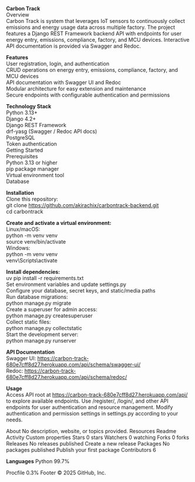 
**Carbon Track**<br>
Overview<br>
Carbon Track is system that leverages IoT sensors to continuously collect emissions and energy usage data across multiple factory. The project features a Django REST Framework backend API with endpoints for user energy entry, emissions, compliance, factory, and MCU devices. Interactive API documentation is provided via Swagger and Redoc.


**Features**<br>
User registration, login, and authentication <br>
CRUD operations on energy entry, emissions, compliance, factory, and MCU devices <br>
API documentation with Swagger UI and Redoc <br>
Modular architecture for easy extension and maintenance <br>
Secure endpoints with configurable authentication and permissions <br>

**Technology Stack** <br>
Python 3.13+ <br>
Django 4.2+ <br>
Django REST Framework <br>
drf-yasg (Swagger / Redoc API docs) <br>
PostgreSQL <br>
Token authentication <br>
Getting Started <br>
Prerequisites <br>
Python 3.13 or higher <br>
pip package manager <br>
Virtual environment tool <br>
Database <br>

**Installation** <br>
Clone this repository: <br>
git clone https://github.com/akirachix/carbontrack-backend.git <br>
cd carbontrack <br>

**Create and activate a virtual environment:** <br>
Linux/macOS: <br>
python -m venv venv <br>
source venv/bin/activate <br>
Windows: <br>
python -m venv venv <br>
venv\Scripts\activate <br>

**Install dependencies:** <br>
uv pip install -r requirements.txt <br>
Set environment variables and update settings.py <br>
Configure your database, secret keys, and static/media paths <br>
Run database migrations: <br>
python manage.py migrate <br>
Create a superuser for admin access: <br>
python manage.py createsuperuser <br>
Collect static files: <br>
python manage.py collectstatic <br>
Start the development server: <br>
python manage.py runserver <br>

**API Documentation** <br>
Swagger UI: https://carbon-track-680e7cff8d27.herokuapp.com/api/schema/swagger-ui/ <br>
Redoc: https://carbon-track-680e7cff8d27.herokuapp.com/api/schema/redoc/ <br>

**Usage** <br>
Access API root at https://carbon-track-680e7cff8d27.herokuapp.com/api/ to explore available endpoints.
Use /register/, /login/, and other API endpoints for user authentication and resource management.
Modify authentication and permission settings in settings.py according to your needs.

About
No description, website, or topics provided.
Resources
Readme
Activity
Custom properties
Stars
0 stars
Watchers
0 watching
Forks
0 forks
Releases
No releases published
Create a new release
Packages
No packages published
Publish your first package
Contributors
6

**Languages**
Python
99.7%
 
Procfile
0.3%
Footer
© 2025 GitHub, Inc.







